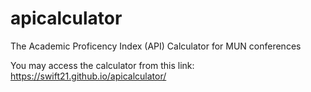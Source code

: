 # apicalculator
The Academic Proficency Index (API) Calculator for MUN conferences

You may access the calculator from this link:
https://swift21.github.io/apicalculator/

